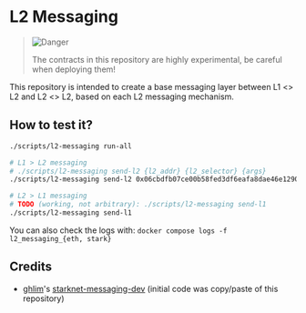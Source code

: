 # L2 Messaging

> <picture>
>   <source media="(prefers-color-scheme: light)" srcset="https://raw.githubusercontent.com/Mqxx/GitHub-Markdown/main/blockquotes/badge/light-theme/danger.svg">
>   <img alt="Danger" src="https://raw.githubusercontent.com/Mqxx/GitHub-Markdown/main/blockquotes/badge/dark-theme/danger.svg">
> </picture><br>
>
> The contracts in this repository are highly experimental, be careful when deploying them!

This repository is intended to create a base messaging layer between L1 <> L2 and L2 <> L2, based on each L2 messaging mechanism.

## How to test it?

```bash
./scripts/l2-messaging run-all

# L1 > L2 messaging
# ./scripts/l2-messaging send-l2 {l2_addr} {l2_selector} {args}
./scripts/l2-messaging send-l2 0x06cbdfb07ce00b58fed3df6eafa8dae46e12908468a7fe9bf8b53614cbcda1d5 0x23ffd27e2c6df33c582785543c1f8b1b3ecf520dea0b4cf6e3168bfce0b58f8 1 2

# L2 > L1 messaging
# TODO (working, not arbitrary): ./scripts/l2-messaging send-l1
./scripts/l2-messaging send-l1
```

You can also check the logs with:
`docker compose logs -f l2_messaging_{eth, stark}`

## Credits

- [ghlim](https://github.com/glihm)'s [starknet-messaging-dev](https://github.com/glihm/starknet-messaging-dev) (initial code was copy/paste of this repository)
